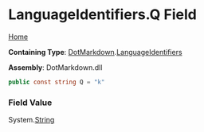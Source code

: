 <a name="_top"></a>

# LanguageIdentifiers\.Q Field

[Home](../../../README.md#_top)

**Containing Type**: [DotMarkdown](../../README.md#_top)\.[LanguageIdentifiers](../README.md#_top)

**Assembly**: DotMarkdown\.dll

```csharp
public const string Q = "k"
```

### Field Value

System\.[String](https://docs.microsoft.com/en-us/dotnet/api/system.string)